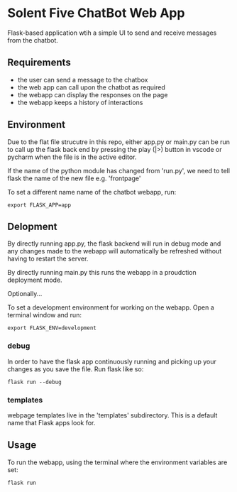 # Solent Five ChatBot Web App

Flask-based application wtih a simple UI to send and receive messages from the chatbot.

## Requirements

- the user can send a message to the chatbox
- the web app can call upon the chatbot as required
- the webapp can display the responses on the page
- the webapp keeps a history of interactions


## Environment

Due to the flat file strucutre in this repo, either app.py or main.py can be run
to call up the flask back end by pressing the play (|>) button in vscode or pycharm
when the file is in the active editor.

If the name of the python module has changed from 'run.py', we need to tell flask the name of the new file e.g. 'frontpage'

To set a different name name of the chatbot webapp, run:

```
export FLASK_APP=app
```

## Delopment

By directly running app.py, the flask backend will run in debug mode and any
changes made to the webapp will automatically be refreshed without having to restart
the server.

By directly running main.py this runs the webapp in a proudction deployment mode.

Optionally...

To set a development environment for working on the webapp. Open a terminal window and run:

```
export FLASK_ENV=development
```

### debug

In order to have the flask app continuously running and picking up your changes as you save the file. Run flask like so:

```
flask run --debug
```

### templates

webpage templates live in the 'templates' subdirectory. This is a default name that Flask apps look for.

## Usage

To run the webapp, using the terminal where the environment variables are set:

```
flask run
```
